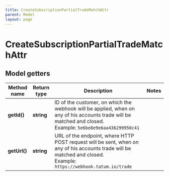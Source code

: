 ```yaml
---
title: CreateSubscriptionPartialTradeMatchAttr
parent: Model
layout: page
---
```


# CreateSubscriptionPartialTradeMatchAttr

## Model getters

Method name | Return type | Description | Notes
------------ | ------------- | ------------- | -------------
**getId()** | **string** | ID of the customer, on which the webhook will be applied, when on any of his accounts trade will be matched and closed. <br>Example: `5e6be8e9e6aa436299950c41` |
**getUrl()** | **string** | URL of the endpoint, where HTTP POST request will be sent, when on any of his accounts trade will be matched and closed. <br>Example: `https://webhook.tatum.io/trade` |

